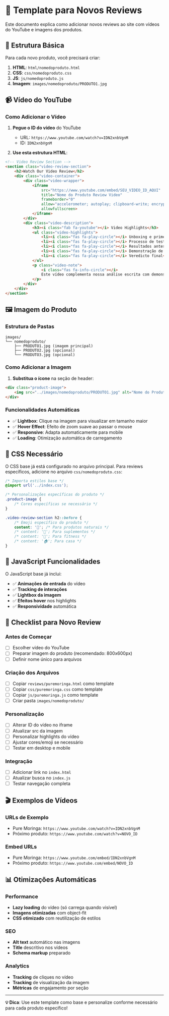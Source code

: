 # 📝 Template para Novos Reviews

Este documento explica como adicionar novos reviews ao site com vídeos do YouTube e imagens dos produtos.

## 🎯 Estrutura Básica

Para cada novo produto, você precisará criar:

1. **HTML**: `html/nomedoproduto.html`
2. **CSS**: `css/nomedoproduto.css`  
3. **JS**: `js/nomedoproduto.js`
4. **Imagem**: `images/nomedoproduto/PRODUTO1.jpg`

## 📹 Vídeo do YouTube

### Como Adicionar o Vídeo

1. **Pegue o ID do vídeo** do YouTube
   - URL: `https://www.youtube.com/watch?v=IDN2xnbVgnM`
   - ID: `IDN2xnbVgnM`

2. **Use esta estrutura HTML**:
```html
<!-- Video Review Section -->
<section class="video-review-section">
    <h2>Watch Our Video Review</h2>
    <div class="video-container">
        <div class="video-wrapper">
            <iframe 
                src="https://www.youtube.com/embed/SEU_VIDEO_ID_AQUI" 
                title="Nome do Produto Review Video" 
                frameborder="0" 
                allow="accelerometer; autoplay; clipboard-write; encrypted-media; gyroscope; picture-in-picture; web-share" 
                allowfullscreen>
            </iframe>
        </div>
        <div class="video-description">
            <h3><i class="fab fa-youtube"></i> Video Highlights</h3>
            <ul class="video-highlights">
                <li><i class="fas fa-play-circle"></i> Unboxing e primeiras impressões</li>
                <li><i class="fas fa-play-circle"></i> Processo de teste detalhado</li>
                <li><i class="fas fa-play-circle"></i> Resultados antes e depois</li>
                <li><i class="fas fa-play-circle"></i> Demonstração de uso</li>
                <li><i class="fas fa-play-circle"></i> Veredicto final</li>
            </ul>
            <p class="video-note">
                <i class="fas fa-info-circle"></i>
                Este vídeo complementa nossa análise escrita com demonstrações práticas.
            </p>
        </div>
    </div>
</section>
```

## 🖼️ Imagem do Produto

### Estrutura de Pastas
```
images/
└── nomedoproduto/
    ├── PRODUTO1.jpg (imagem principal)
    ├── PRODUTO2.jpg (opcional)
    └── PRODUTO3.jpg (opcional)
```

### Como Adicionar a Imagem

1. **Substitua o ícone** na seção de header:
```html
<div class="product-image">
    <img src="../images/nomedoproduto/PRODUTO1.jpg" alt="Nome do Produto" class="product-photo">
</div>
```

### Funcionalidades Automáticas

- ✅ **Lightbox**: Clique na imagem para visualizar em tamanho maior
- ✅ **Hover Effect**: Efeito de zoom suave ao passar o mouse
- ✅ **Responsive**: Adapta automaticamente para mobile
- ✅ **Loading**: Otimização automática de carregamento

## 🎨 CSS Necessário

O CSS base já está configurado no arquivo principal. Para reviews específicos, adicione no arquivo `css/nomedoproduto.css`:

```css
/* Importa estilos base */
@import url('../index.css');

/* Personalizações específicas do produto */
.product-image {
    /* Cores específicas se necessário */
}

.video-review-section h2::before {
    /* Emoji específico do produto */
    content: '🌿'; /* Para produtos naturais */
    /* content: '💊'; Para suplementos */
    /* content: '🏃'; Para fitness */
    /* content: '🏠'; Para casa */
}
```

## 📱 JavaScript Funcionalidades

O JavaScript base já inclui:

- ✅ **Animações de entrada** do vídeo
- ✅ **Tracking de interações** 
- ✅ **Lightbox da imagem**
- ✅ **Efeitos hover** nos highlights
- ✅ **Responsividade** automática

## 🔄 Checklist para Novo Review

### Antes de Começar
- [ ] Escolher vídeo do YouTube
- [ ] Preparar imagem do produto (recomendado: 800x600px)
- [ ] Definir nome único para arquivos

### Criação dos Arquivos
- [ ] Copiar `reviews/puremoringa.html` como template
- [ ] Copiar `css/puremoringa.css` como template  
- [ ] Copiar `js/puremoringa.js` como template
- [ ] Criar pasta `images/nomedoproduto/`

### Personalização
- [ ] Alterar ID do vídeo no iframe
- [ ] Atualizar src da imagem
- [ ] Personalizar highlights do vídeo
- [ ] Ajustar cores/emoji se necessário
- [ ] Testar em desktop e mobile

### Integração
- [ ] Adicionar link no `index.html`
- [ ] Atualizar busca no `index.js`
- [ ] Testar navegação completa

## 🎬 Exemplos de Vídeos

### URLs de Exemplo
- Pure Moringa: `https://www.youtube.com/watch?v=IDN2xnbVgnM`
- Próximo produto: `https://www.youtube.com/watch?v=NOVO_ID`

### Embed URLs
- Pure Moringa: `https://www.youtube.com/embed/IDN2xnbVgnM`
- Próximo produto: `https://www.youtube.com/embed/NOVO_ID`

## 📊 Otimizações Automáticas

### Performance
- **Lazy loading** do vídeo (só carrega quando visível)
- **Imagens otimizadas** com object-fit
- **CSS otimizado** com reutilização de estilos

### SEO
- **Alt text** automático nas imagens
- **Title** descritivo nos vídeos
- **Schema markup** preparado

### Analytics
- **Tracking** de cliques no vídeo
- **Tracking** de visualização da imagem
- **Métricas** de engajamento por seção

---

**💡 Dica**: Use este template como base e personalize conforme necessário para cada produto específico!
